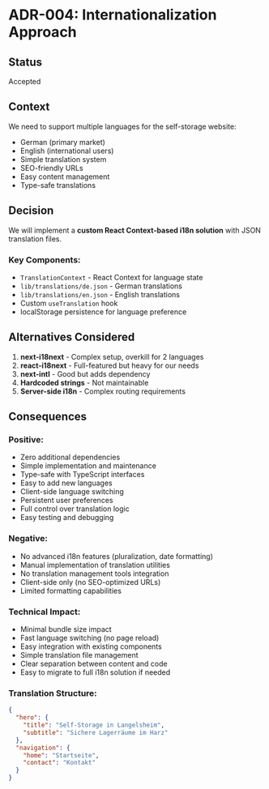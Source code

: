 # ADR-004: Internationalization Approach

## Status
Accepted

## Context
We need to support multiple languages for the self-storage website:
- German (primary market)
- English (international users)
- Simple translation system
- SEO-friendly URLs
- Easy content management
- Type-safe translations

## Decision
We will implement a **custom React Context-based i18n solution** with JSON translation files.

### Key Components:
- `TranslationContext` - React Context for language state
- `lib/translations/de.json` - German translations
- `lib/translations/en.json` - English translations
- Custom `useTranslation` hook
- localStorage persistence for language preference

## Alternatives Considered
1. **next-i18next** - Complex setup, overkill for 2 languages
2. **react-i18next** - Full-featured but heavy for our needs
3. **next-intl** - Good but adds dependency
4. **Hardcoded strings** - Not maintainable
5. **Server-side i18n** - Complex routing requirements

## Consequences

### Positive:
- Zero additional dependencies
- Simple implementation and maintenance
- Type-safe with TypeScript interfaces
- Easy to add new languages
- Client-side language switching
- Persistent user preferences
- Full control over translation logic
- Easy testing and debugging

### Negative:
- No advanced i18n features (pluralization, date formatting)
- Manual implementation of translation utilities
- No translation management tools integration
- Client-side only (no SEO-optimized URLs)
- Limited formatting capabilities

### Technical Impact:
- Minimal bundle size impact
- Fast language switching (no page reload)
- Easy integration with existing components
- Simple translation file management
- Clear separation between content and code
- Easy to migrate to full i18n solution if needed

### Translation Structure:
```json
{
  "hero": {
    "title": "Self-Storage in Langelsheim",
    "subtitle": "Sichere Lagerräume im Harz"
  },
  "navigation": {
    "home": "Startseite",
    "contact": "Kontakt"
  }
}
```
